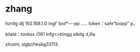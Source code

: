 # zhang

hznllg
dlj
192.168.1.0
ingt' bxll*---pp
.....
token：safe“toopp”
p，

bilald：tonkss
/061
lnfg<>ttingg
alkdg
d,llla



zhushi;
slgb//hkskg33113

